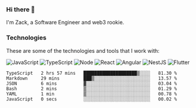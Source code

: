 ### Hi there 👋
I'm Zack, a Software Engineer and web3 rookie.

### Technologies
These are some of the technologies and tools that I work with:

![JavaScript](https://img.shields.io/badge/JavaScript-323330.svg?logo=javascript&logoColor=F7DF1E) 
![TypeScript](https://img.shields.io/badge/TypeScript-007ACC.svg?logo=typescript&logoColor=white) 
![Node](https://img.shields.io/badge/Node.js-43853D.svg?logo=node.js&logoColor=white)
![React](https://img.shields.io/badge/React-20232a.svg?logo=react&logoColor=61DAFB) 
![Angular](https://img.shields.io/badge/Angular-E23237.svg?logo=angularjs&logoColor=white)
![NestJS](https://img.shields.io/badge/NestJS-E0234E?logo=nestjs&logoColor=white)
![Flutter](https://img.shields.io/badge/Flutter-02569B.svg?logo=flutter&logoColor=white)

<!--START_SECTION:waka-->

```text
TypeScript   2 hrs 57 mins   ████████████████████▒░░░░   81.30 %
Markdown     29 mins         ███▒░░░░░░░░░░░░░░░░░░░░░   13.57 %
JSON         6 mins          ▓░░░░░░░░░░░░░░░░░░░░░░░░   03.04 %
Bash         2 mins          ▒░░░░░░░░░░░░░░░░░░░░░░░░   01.29 %
YAML         1 min           ▒░░░░░░░░░░░░░░░░░░░░░░░░   00.78 %
JavaScript   0 secs          ░░░░░░░░░░░░░░░░░░░░░░░░░   00.02 %
```

<!--END_SECTION:waka-->
